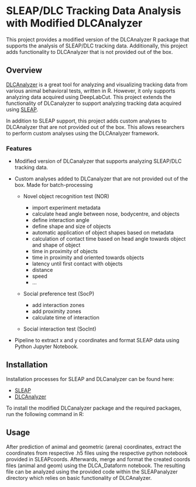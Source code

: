 # **SLEAP/DLC Tracking Data Analysis with Modified DLCAnalyzer**

This project provides a modified version of the DLCAnalyzer R package that supports the analysis of SLEAP/DLC tracking data. Additionally, this project adds functionality to DLCAnalyzer that is not provided out of the box.

## Overview

[DLCAnalyzer](https://github.com/ETHZ-INS/DLCAnalyzer) is a great tool for analyzing and visualizing tracking data from various animal behavioral tests, written in R. However, it only supports analyzing data acquired using DeepLabCut. This project extends the functionality of DLCanalyzer to support analyzing tracking data acquired using [SLEAP](https://sleap.ai).

In addition to SLEAP support, this project adds custom analyses to DLCAnalyzer that are not provided out of the box. This allows researchers to perform custom analyses using the DLCAnalyzer framework.

### Features

* Modified version of DLCanalyzer that supports analyzing SLEAP/DLC tracking data.
* Custom analyses added to DLCanalyzer that are not provided out of the box. Made for batch-processing
  - Novel object recognition test (NOR)
    - import experiment metadata
    - calculate head angle between nose, bodycentre, and objects
    - define interaction angle
    - define shape and size of objects
    - automatic application of object shapes based on metadata
    - calculation of contact time based on head angle towards object and shape of object
    - time in proximity of objects
    - time in proximity and oriented towards objects
    - latency until first contact with objects
    - distance
    - speed
    - ...
      
  - Social preference test (SocP)
    - add interaction zones
    - add proximity zones
    - calculate time of interaction

  - Social interaction test (SocInt)
  
* Pipeline to extract x and y coordinates and format SLEAP data using Python Jupyter Notebook.

## Installation

Installation processes for SLEAP and DLCanalyzer can be found here:
* [SLEAP](https://sleap.ai/installation.html)
* [DLCAnalyzer](https://github.com/ETHZ-INS/DLCAnalyzer#getting-started)

To install the modified DLCanalyzer package and the required packages, run the following command in R:

## Usage

After prediction of animal and geometric (arena) coordinates, extract the coordinates from respective .h5 files using the respective python notebook provided in SLEAPcoords.
Afterwards, merge and format the created coords files (animal and geom) using the DLCA_Dataform notebook.
The resulting file can be analyzed using the provided code within the SLEAPanalyzer directory which relies on basic functionality of DLCAnalyzer.
